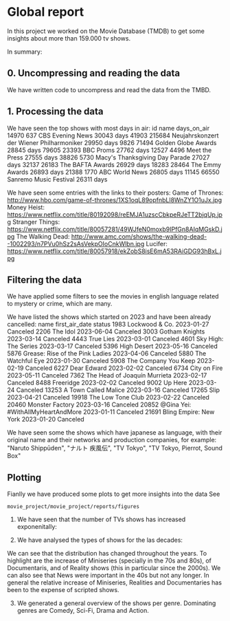 # Global report

In this project we worked on the Movie Database (TMDB) to get some insights about more than 159.000 tv shows.

In summary:
## 0. Uncompressing and reading the data
We have written code to uncompress and read the data from the TMBD.
## 1. Processing the data
We have seen the top shows with most days in air:
           id                                       name days_on_air
14970     637                           CBS Evening News  30043 days
41903  215684  Neujahrskonzert der Wiener Philharmoniker  29950 days
9826    71494                        Golden Globe Awards  28845 days
79605   23393                                  BBC Proms  27762 days
12527    4496                             Meet the Press  27555 days
38826    5730             Macy's Thanksgiving Day Parade  27027 days
32137   26183                           The BAFTA Awards  26929 days
18283   28464                            The Emmy Awards  26893 days
21388    1770                             ABC World News  26805 days
11145   66550                     Sanremo Music Festival  26311 days

We have seen some entries with the links to their posters:
Game of Thrones: http://www.hbo.com/game-of-thrones/1XS1oqL89opfnbLl8WnZY1O1uJx.jpg
Money Heist: https://www.netflix.com/title/80192098/reEMJA1uzscCbkpeRJeTT2bjqUp.jpg
Stranger Things: https://www.netflix.com/title/80057281/49WJfeN0moxb9IPfGn8AIqMGskD.jpg
The Walking Dead: http://www.amc.com/shows/the-walking-dead--1002293/n7PVu0hSz2sAsVekpOIoCnkWlbn.jpg
Lucifer: https://www.netflix.com/title/80057918/ekZobS8isE6mA53RAiGDG93hBxL.jpg

## Filtering the data
We have applied some filters to see the movies in english language related to mystery or crime, which are many.

We have listed the shows which started on 2023 and have been already cancelled:
                                    name first_air_date    status
1983                      Lockwood & Co.     2023-01-27  Canceled
2206                            The Idol     2023-06-04  Canceled
3003                      Gotham Knights     2023-03-14  Canceled
4443                           True Lies     2023-03-01  Canceled
4601                Sky High: The Series     2023-03-17  Canceled
5396                         High Desert     2023-05-16  Canceled
5876     Grease: Rise of the Pink Ladies     2023-04-06  Canceled
5880                    The Watchful Eye     2023-01-30  Canceled
5908                The Company You Keep     2023-02-19  Canceled
6227                         Dear Edward     2023-02-02  Canceled
6734                        City on Fire     2023-05-11  Canceled
7362        The Head of Joaquín Murrieta     2023-02-17  Canceled
8488                           Freeridge     2023-02-02  Canceled
9002                             Up Here     2023-03-24  Canceled
13253               A Town Called Malice     2023-03-16  Canceled
17265                               Slip     2023-04-21  Canceled
19918                  The Low Tone Club     2023-02-22  Canceled
20460                    Monster Factory     2023-03-16  Canceled
20852  @Gina Yei: #WithAllMyHeartAndMore     2023-01-11  Canceled
21691             Bling Empire: New York     2023-01-20  Canceled

We have seen some the shows which have japanese as language, with their original name and their networks and production companies, for example:
"Naruto Shippūden", "ナルト 疾風伝", "TV Tokyo", "TV Tokyo, Pierrot, Sound Box"

## Plotting
Fianlly we have produced some plots to get more insights into the data See 
```
movie_project/movie_project/reports/figures
```

1. We have seen that the number of TVs shows has increased exponenitally:

2. We have analysed the types of shows for the las decades:

We can see that the distribution has changed throughout the years. To highlight are the increase of Miniseries (specially in the 70s and 80s), of Documentaris, and of Reality shows (this in particular since the 2000s).
We can also see that News were important in the 40s but not any longer. In general the relative increase of Miniseries, Realities and Documentaries has been to the expense of scripted shows.

3. We generated a general overview of the shows per genre. Dominating genres are Comedy, Sci-Fi, Drama and Action.


